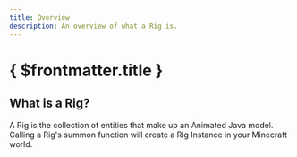 ```yaml
---
title: Overview
description: An overview of what a Rig is.
---
```


# { $frontmatter.title }

## What is a Rig?

A Rig is the collection of entities that make up an Animated Java model. Calling a Rig's summon function will create a Rig Instance in your Minecraft world.
